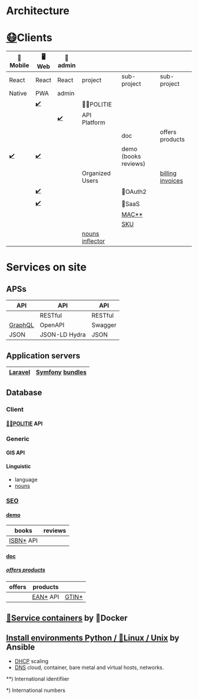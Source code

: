 # Architecture
# [😷](http://github.com/noud/mouth-mask/blob/master/README.md)Clients
| 📱Mobile | 🖥️Web | 🔧admin |  |  |  |
| --- | --- | --- | --- | --- | --- |
| React | React | React | project | sub-project | sub-project |
| Native | PWA | admin |  |  |  |
|  | [✔️](http://github.com/noud/react-openapi-politie/blob/master/README.md) |  | 👮‍♀️POLITIE |  |  |
|  |  | [✔️](http://github.com/noud/api-platform-react-admin/blob/master/README.md) | API Platform |  |  |
|  |  |  |  | doc | offers products |
| [✔️](http://github.com/noud/react-native-openapi-api-platform-demo/blob/master/README.md) | [✔️](http://github.com/noud/react-openapi-api-platform-demo/blob/master/README.md) |  |  | demo (books reviews) |  |
|  |  |  | Organized Users |  | [billing](https://github.com/noud?tab=repositories&q=billing) [invoices](https://github.com/noud?tab=repositories&q=invoices) |
|  | [✔️](http://github.com/noud/frontend/blob/master/README.md) |  |  | 👤OAuth2 |  |
|  | [✔️](http://github.com/noud/laravel-billing/blob/master/README.md) |  |  | 🏢SaaS |  |
|  | |  |  | [MAC**](http://en.wikipedia.org/wiki/MAC_address) |  |
|  | |  |  | [SKU](http://en.wikipedia.org/wiki/Stock_keeping_unit) |  |
|  |  |  | [nouns inflector](http://github.com/noud/nouns-laravel/blob/master/README.md) |  |  |
# Services on site
## APSs
| API | API | API |
| --- | --- | --- |
|  | RESTful | RESTful |
| [GraphQL](http://github.com/noud/saas/blob/master/README.md) | OpenAPI | Swagger |
| JSON | JSON-LD Hydra | JSON |
## Application servers
| [Laravel](http://packagist.org/packages/noud/laravel-api-platform/blob/master/README.md) | [Symfony](http://github.com/noud/gripp_symfony/blob/master/README.md) [bundles](http://packagist.org/users/noud/packages/?query=noud%2Fapi-platform-) |
| --- | --- |
## Database
### Client
#### [👮‍♀️POLITIE](https://github.com/noud/politie-open-data-api/blob/master/README.md) API
### Generic
#### GIS API
#### Linguistic
- language
- [nouns](http://github.com/noud/nouns-db/blob/master/README.md)
### [SEO](http://github.com/noud/seo/blob/master/readme.md)
#### [demo](http://github.com/noud/book-review-db/blob/master/README.md)
| books | reviews |
| --- | --- |
| [ISBN*](http://en.wikipedia.org/wiki/International_Standard_Book_Number) API |  |

#### [doc](https://github.com/noud?tab=repositories&q=api-platform-+bundle)
##### [offers products](https://github.com/noud/api-platform-product-offer-bundle)
| offers | products |  |
| --- | --- | --- |
|  | [EAN*](https://en.wikipedia.org/wiki/International_Article_Number) API| [GTIN*](https://en.wikipedia.org/wiki/Global_Trade_Item_Number) |

## [🧰Service containers](http://github.com/noud/noud/blob/master/README-containers.md) by 🐳Docker
## [Install environments Python / 🐧Linux / Unix](http://github.com/noud/noud/blob/master/README-OS.md) by Ansible
- [DHCP](http://github.com/noud/infra-dhcp/blob/master/README.md) scaling
- [DNS](http://github.com/noud/infra-dns/blob/master/README.md) cloud, container, bare metal and virtual hosts, networks.

**) International identifiier

*) International numbers